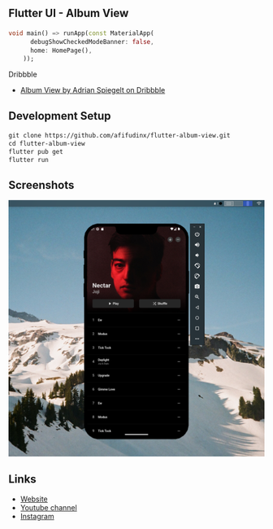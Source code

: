 ## Flutter UI - Album View

```dart
void main() => runApp(const MaterialApp(
      debugShowCheckedModeBanner: false,
      home: HomePage(),
    ));
```

Dribbble 
* [Album View by Adrian Spiegelt on Dribbble](https://dribbble.com/shots/17461178-Album-View)


## Development Setup
```
git clone https://github.com/afifudinx/flutter-album-view.git
cd flutter-album-view
flutter pub get
flutter run
```

## Screenshots
<img src="ss.png" />

## Links

* [Website](https://afifudinx.vercel.app)
* [Youtube channel](https://youtube.com/developedbyafif)
* [Instagram](https://instagram.com/developedbyafif)

